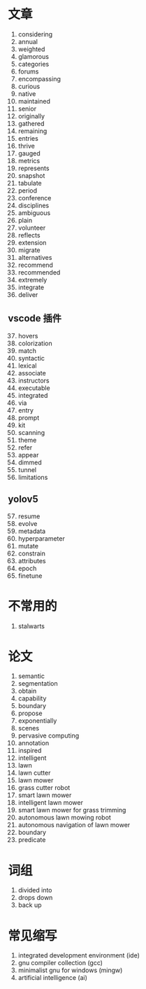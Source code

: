 # 文章
1. considering  
2. annual  
3. weighted  
4. glamorous 
5. categories 
6. forums 
7. encompassing  
8. curious
9. native 
10. maintained  
11. senior 
12. originally  
13. gathered 
14. remaining 
15. entries 
16. thrive 
17. gauged  
18. metrics 
19. represents  
20. snapshot 
21. tabulate  
22. period  
23. conference 
24. disciplines 
25. ambiguous  
26. plain 
27. volunteer 
28. reflects  
29. extension 
30. migrate  
31. alternatives 
32. recommend  
33. recommended  
34. extremely  
35. integrate 
36. deliver 
## vscode  插件
37. hovers 
38. colorization 
39. match 
40. syntactic 
41. lexical 
42. associate  
43. instructors 
44. executable 
45. integrated  
46. via  
47. entry  
48. prompt  
49. kit 
50. scanning  
51. theme 
52. refer  
53. appear  
54. dimmed 
55. tunnel 
56. limitations 
## yolov5
57. resume 
58. evolve 
59. metadata 
60. hyperparameter 
61. mutate 
62. constrain 
63. attributes 
64. epoch 
65. finetune 
# 不常用的
1. stalwarts  
# 论文
1. semantic 
2. segmentation 
3. obtain 
4. capability 
5. boundary 
6. propose 
7. exponentially 
8. scenes 
9. pervasive computing 
10. annotation 
11. inspired 
12. intelligent 
13. lawn 
14. lawn cutter 
15. lawn mower 
16. grass cutter robot  
17. smart lawn mower 
18. intelligent lawn mower 
19. smart lawn mower for grass trimming 
20. autonomous lawn mowing robot 
21. autonomous navigation of lawn  mower 
22. boundary 
23. predicate 
# 词组
1. divided into  
2. drops down 
3. back up 
# 常见缩写
1. integrated development environment (ide)
2. gnu compiler collection (gcc)
3. minimalist gnu for windows (mingw) 
4. artificial intelligence (ai)
